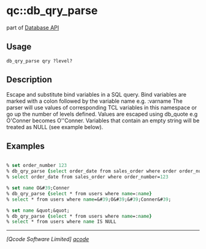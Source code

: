 qc::db_qry_parse
================

part of [Database API](../qc/wiki/DatabaseApi)

Usage
-----
`db_qry_parse qry ?level?`

Description
-----------
Escape and substitute bind variables in a SQL query. Bind variables are marked with a colon followed by the variable name e.g. :varname The parser will use values of corresponding TCL variables in this namespace or go up the number of levels defined. Values are escaped using db_quote e.g O'Conner becomes O''Conner. Variables that contain an empty string will be treated as NULL (see example below).

Examples
--------
```tcl

% set order_number 123
% db_qry_parse {select order_date from sales_order where order order_number=:order_number}
% select order_date from sales_order where order_number=123

% set name O&#39;Conner
% db_qry_parse {select * from users where name=:name}
% select * from users where name=&#39;O&#39;&#39;Conner&#39;

% set name &quot;&quot;
% db_qry_parse {select * from users where name=:name}
% select * from users where name IS NULL

```

----------------------------------
*[Qcode Software Limited] [qcode]*

[qcode]: www.qcode.co.uk "Qcode Software"